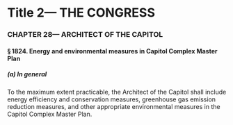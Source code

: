 
# Title 2— THE CONGRESS
### CHAPTER 28— ARCHITECT OF THE CAPITOL
#### § 1824. Energy and environmental measures in Capitol Complex Master Plan
##### (a) In general

To the maximum extent practicable, the Architect of the Capitol shall include energy efficiency and conservation measures, greenhouse gas emission reduction measures, and other appropriate environmental measures in the Capitol Complex Master Plan.
